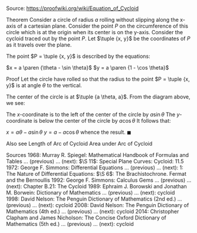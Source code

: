 # 

Source: https://proofwiki.org/wiki/Equation_of_Cycloid



Theorem
Consider a circle of radius $a$ rolling without slipping along the x-axis of a cartesian plane.
Consider the point $P$ on the circumference of this circle which is at the origin when its center is on the y-axis.
Consider the cycloid traced out by the point $P$.
Let $\tuple {x, y}$ be the coordinates of $P$ as it travels over the plane.

The point $P = \tuple {x, y}$ is described by the equations:

$x = a \paren {\theta - \sin \theta}$
$y = a \paren {1 - \cos \theta}$


Proof
Let the circle have rolled so that the radius to the point $P = \tuple {x, y}$ is at angle $\theta$ to the vertical.




The center of the circle is at $\tuple {a \theta, a}$.
From the diagram above, we see:

The $x$-coordinate is to the left of the center of the circle by $a \sin \theta$
The $y$-coordinate is below the center of the circle by $a \cos \theta$
It follows that:

$x = a \theta - a \sin \theta$
$y = a - a \cos \theta$
whence the result.
$\blacksquare$


Also see
Length of Arc of Cycloid
Area under Arc of Cycloid


Sources
1968: Murray R. Spiegel: Mathematical Handbook of Formulas and Tables ... (previous) ... (next): $\S 11$: Special Plane Curves: Cycloid: $11.5$
1972: George F. Simmons: Differential Equations ... (previous) ... (next): $1$: The Nature of Differential Equations: $\S 6$: The Brachistochrone. Fermat and the Bernoullis
1992: George F. Simmons: Calculus Gems ... (previous) ... (next): Chapter $\text {B}.21$: The Cycloid
1989: Ephraim J. Borowski and Jonathan M. Borwein: Dictionary of Mathematics ... (previous) ... (next): cycloid
1998: David Nelson: The Penguin Dictionary of Mathematics (2nd ed.) ... (previous) ... (next): cycloid
2008: David Nelson: The Penguin Dictionary of Mathematics (4th ed.) ... (previous) ... (next): cycloid
2014: Christopher Clapham and James Nicholson: The Concise Oxford Dictionary of Mathematics (5th ed.) ... (previous) ... (next): cycloid




